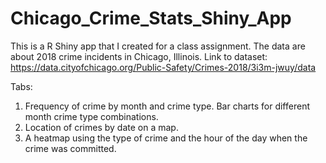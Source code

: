 # Chicago_Crime_Stats_Shiny_App

This is a R Shiny app that I created for a class assignment. The data are about 2018 crime incidents in Chicago, Illinois. Link to dataset: https://data.cityofchicago.org/Public-Safety/Crimes-2018/3i3m-jwuy/data

Tabs:
1. Frequency of crime by month and crime type. Bar charts for different month crime type combinations.
2. Location of crimes by date on a map.
3. A heatmap using the type of crime and the hour of the day when the crime was committed.


